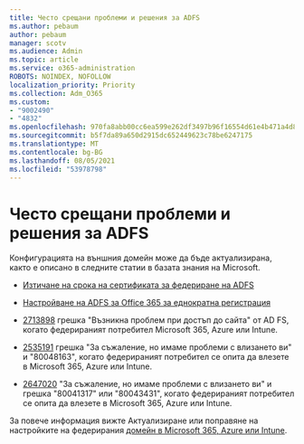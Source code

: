 ```yaml
---
title: Често срещани проблеми и решения за ADFS
ms.author: pebaum
author: pebaum
manager: scotv
ms.audience: Admin
ms.topic: article
ms.service: o365-administration
ROBOTS: NOINDEX, NOFOLLOW
localization_priority: Priority
ms.collection: Adm_O365
ms.custom:
- "9002490"
- "4832"
ms.openlocfilehash: 970fa8abb00cc6ea599e262df3497b96f16554d61e4b471a4d8a62506b8cb483
ms.sourcegitcommit: b5f7da89a650d2915dc652449623c78be6247175
ms.translationtype: MT
ms.contentlocale: bg-BG
ms.lasthandoff: 08/05/2021
ms.locfileid: "53978798"
---
```

# <a name="common-issues-and-resolutions-for-adfs"></a>Често срещани проблеми и решения за ADFS

Конфигурацията на външния домейн може да бъде актуализирана, както е описано в следните статии в базата знания на Microsoft.

- [Изтичане на срока на сертификата за федериране на ADFS](adfs-federation-certificate-expiring.md)

- [Настройване на ADFS за Office 365 за еднократна регистрация](https://docs.microsoft.com/office365/troubleshoot/active-directory/set-up-adfs-for-single-sign-on)

- [2713898](https://support.microsoft.com/help/2713898) грешка "Възникна проблем при достъп до сайта" от AD FS, когато федерираният потребител Microsoft 365, Azure или Intune.

- [2535191](https://support.microsoft.com/help/2535191) грешка "За съжаление, но имаме проблеми с влизането ви" и "80048163", когато федерираният потребител се опита да влезете в Microsoft 365, Azure или Intune.

- [2647020](https://support.microsoft.com/help/2647020) "За съжаление, но имаме проблеми с влизането ви" и грешка "80041317" или "80043431", когато федерираният потребител се опита да влезете в Microsoft 365, Azure или Intune.

За повече информация вижте Актуализиране или поправяне на настройките на федерирания [домейн в Microsoft 365, Azure или Intune](https://docs.microsoft.com/office365/troubleshoot/active-directory/update-federated-domain-office-365).
